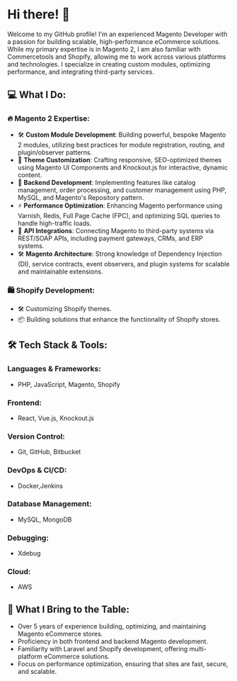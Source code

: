<h1>Hi there! 👋 </h1>

<p>Welcome to my GitHub profile! I'm an experienced Magento Developer with a passion for building scalable, high-performance eCommerce solutions. While my primary expertise is in Magento 2, I am also familiar with Commercetools and Shopify, allowing me to work across various platforms and technologies. I specialize in creating custom modules, optimizing performance, and integrating third-party services.</p>

<h2>💻 What I Do:</h2>

<h3>🔥 Magento 2 Expertise:</h3>
<ul>
  <li>🛠 <strong>Custom Module Development</strong>: Building powerful, bespoke Magento 2 modules, utilizing best practices for module registration, routing, and plugin/observer patterns.</li>
  <li>🎨 <strong>Theme Customization</strong>: Crafting responsive, SEO-optimized themes using Magento UI Components and Knockout.js for interactive, dynamic content.</li>
  <li>🔧 <strong>Backend Development</strong>: Implementing features like catalog management, order processing, and customer management using PHP, MySQL, and Magento's Repository pattern.</li>
  <li>⚡ <strong>Performance Optimization</strong>: Enhancing Magento performance using Varnish, Redis, Full Page Cache (FPC), and optimizing SQL queries to handle high-traffic loads.</li>
  <li>🔌 <strong>API Integrations</strong>: Connecting Magento to third-party systems via REST/SOAP APIs, including payment gateways, CRMs, and ERP systems.</li>
  <li>🛠 <strong>Magento Architecture</strong>: Strong knowledge of Dependency Injection (DI), service contracts, event observers, and plugin systems for scalable and maintainable extensions.</li>
</ul>

<h3>🛍️ Shopify Development:</h3>
<ul>
  <li>🛠 Customizing Shopify themes.</li>
  <li>📦 Building solutions that enhance the functionality of Shopify stores.</li>
</ul>

<h2>🛠 Tech Stack & Tools:</h2>

<h3>Languages & Frameworks:</h3>
<ul>
  <li>PHP, JavaScript, Magento, Shopify</li>
</ul>

<h3>Frontend:</h3>
<ul>
  <li>React, Vue.js, Knockout.js</li>
</ul>

<h3>Version Control:</h3>
<ul>
  <li>Git, GitHub, Bitbucket</li>
</ul>

<h3>DevOps & CI/CD:</h3>
<ul>
  <li>Docker,Jenkins</li>
</ul>

<h3>Database Management:</h3>
<ul>
  <li>MySQL, MongoDB</li>
</ul>

<h3>Debugging:</h3>
<ul>
  <li>Xdebug</li>
</ul>

<h3>Cloud:</h3>
<ul>
  <li>AWS</li>
</ul>

<h2>🚀 What I Bring to the Table:</h2>
<ul>
  <li>Over 5 years of experience building, optimizing, and maintaining Magento eCommerce stores.</li>
  <li>Proficiency in both frontend and backend Magento development.</li>
  <li>Familiarity with Laravel and Shopify development, offering multi-platform eCommerce solutions.</li>
  <li>Focus on performance optimization, ensuring that sites are fast, secure, and scalable.</li>
</ul>
